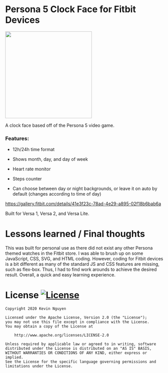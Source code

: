 # Persona 5 Clock Face for Fitbit Devices

<img src="https://github.com/kmnthecoder/Persona-5-Clock-Face/blob/master/demo/persona-5-face-demo.gif" width="275" height="275">

A clock face based off of the Persona 5 video game.

### Features:

- 12h/24h time format

- Shows month, day, and day of week

- Heart rate monitor

- Steps counter

- Can choose between day or night backgrounds, or leave it on auto by default (changes according to time of day)

https://gallery.fitbit.com/details/41e3f23c-78ad-4e29-a895-02f18b6bab6a

Built for Versa 1, Versa 2, and Versa Lite.


# Lessons learned / Final thoughts

This was built for personal use as there did not exist any other Persona themed watches in the Fitbit store. I was able to brush up on some JavaScript, CSS, SVG, and HTML coding. However, coding for Fitbit devices is a bit different as many of the standard JS and CSS features are missing, such as flex-box. Thus, I had to find work arounds to achieve the desired result. Overall, a quick and easy learning experience.


# License [![License](https://img.shields.io/badge/License-Apache%202.0-blue.svg)](https://opensource.org/licenses/Apache-2.0)

    Copyright 2020 Kevin Nguyen

    Licensed under the Apache License, Version 2.0 (the "License");
    you may not use this file except in compliance with the License.
    You may obtain a copy of the License at

        http://www.apache.org/licenses/LICENSE-2.0

    Unless required by applicable law or agreed to in writing, software
    distributed under the License is distributed on an "AS IS" BASIS,
    WITHOUT WARRANTIES OR CONDITIONS OF ANY KIND, either express or implied.
    See the License for the specific language governing permissions and
    limitations under the License.
 
